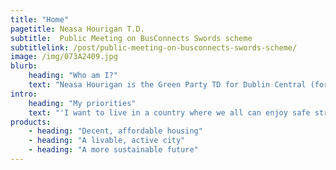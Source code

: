 ```yaml
---
title: "Home"
pagetitle: Neasa Hourigan T.D.
subtitle:  Public Meeting on BusConnects Swords scheme
subtitlelink: /post/public-meeting-on-busconnects-swords-scheme/
image: /img/073A2409.jpg
blurb:
    heading: "Who am I?"
    text: "Neasa Hourigan is the Green Party TD for Dublin Central (formally councillor for Cabra-Glasnevin). Neasa is Green Party Finance & Health Spokesperson and Chair of Policy Council. She has a professional background as a specialist in creating sustainable communities and was a university lecturer in environmental development and design. She and her family have lived in Cabra, Dublin 7 for 15 years."
intro:
    heading: "My priorities"
    text: "'I want to live in a country where we all can enjoy safe streets, a decent roof over our heads, peace and equal opportunities. I believe passionately that green principles are a pathway towards a more compassionate, equitable and environmentally responsible society. If you want a better future for you, your family, children and neighbours and aspire to make our communities the best place to live in Dublin then I would love you to consider supporting me in the upcoming general election."
products:
    - heading: "Decent, affordable housing"
    - heading: "A livable, active city"
    - heading: "A more sustainable future"
---
```


